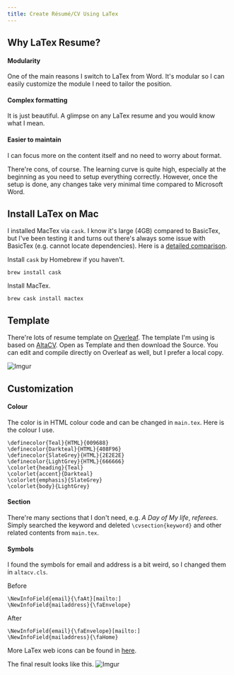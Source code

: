 ```yaml
---
title: Create Résumé/CV Using LaTex
---
```


## Why LaTex Resume?

#### Modularity
One of the main reasons I switch to LaTex from Word. It's modular so I can easily customize the module I need to tailor the position.

#### Complex formatting
It is just beautiful. A glimpse on any LaTex resume and you would know what I mean.

#### Easier to maintain
I can focus more on the content itself and no need to worry about format.

There're cons, of course. The learning curve is quite high, especially at the beginning as you need to setup everything correctly. However, once the setup is done, any changes take very minimal time compared to Microsoft Word.

## Install LaTex on Mac

I installed MacTex via `cask`. I know it's large (4GB) compared to BasicTex, but I've been testing it and turns out there's always some issue with BasicTex (e.g. cannot locate dependencies). Here is a [detailed comparison](https://sourabhbajaj.com/mac-setup/LaTeX/).

Install `cask` by Homebrew if you haven't.
```
brew install cask
```

Install MacTex.
```shell
brew cask install mactex
```

## Template

There're lots of resume template on [Overleaf](https://www.overleaf.com/). The template I'm using is based on [AltaCV](https://www.overleaf.com/latex/templates/altacv-template/trgqjpwnmtgv). Open as Template and then download the Source. You can edit and compile directly on Overleaf as well, but I prefer a local copy.

![Imgur](https://i.imgur.com/3JxGjcb.png)

## Customization

#### Colour
The color is in HTML colour code and can be changed in `main.tex`.
Here is the colour I use.
```
\definecolor{Teal}{HTML}{009688}
\definecolor{Darkteal}{HTML}{408F96}
\definecolor{SlateGrey}{HTML}{2E2E2E}
\definecolor{LightGrey}{HTML}{666666}
\colorlet{heading}{Teal}
\colorlet{accent}{Darkteal}
\colorlet{emphasis}{SlateGrey}
\colorlet{body}{LightGrey}
```

#### Section
There're many sections that I don't need, e.g. *A Day of My life*, *referees*. Simply searched the keyword and deleted `\cvsection{keyword}` and other related contents from `main.tex`.

#### Symbols

I found the symbols for email and address is a bit weird, so I changed them in `altacv.cls`.

Before
```
\NewInfoField{email}{\faAt}[mailto:]
\NewInfoField{mailaddress}{\faEnvelope}
```
After
```
\NewInfoField{email}{\faEnvelope}[mailto:]
\NewInfoField{mailaddress}{\faHome}
```

More LaTex web icons can be found in [here](http://texdoc.net/texmf-dist/doc/fonts/fontawesome/fontawesome.pdf).

The final result looks like this.
![Imgur](https://i.imgur.com/kWSrvDb.png)
